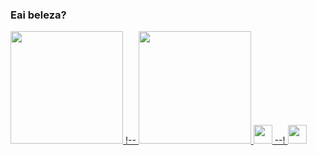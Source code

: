 ### Eai beleza? 

<div>
  <a href="https://beacons.ai/bernardovillanova">
  <img height="180em" src="https://github-readme-stats.vercel.app/api?username=bernardovillanova&show_icons=true&theme=dracula&include_all_commits=true&count_private=true"/>
 !-- <img height="180em" src="https://github-readme-stats.vercel.app/api/top-langs/?username=bernardovillanova&layout=compact&langs_count=16&theme=dracula"/>
    <img height="30em" src="https://cdn.jsdelivr.net/gh/devicons/devicon/icons/css3/css3-plain-wordmark.svg" /> --!
    <img height="30em" src="https://cdn.jsdelivr.net/gh/devicons/devicon/icons/javascript/javascript-plain.svg" />


</div>
